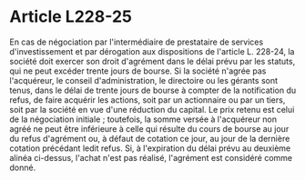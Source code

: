 # Article L228-25

En cas de négociation par l'intermédiaire de prestataire de services d'investissement et par dérogation aux dispositions de l'article L. 228-24, la société doit exercer son droit d'agrément dans le délai prévu par les statuts, qui ne peut excéder trente jours de bourse.   Si la société n'agrée pas l'acquéreur, le conseil d'administration, le directoire ou les gérants sont tenus, dans le délai de trente jours de bourse à compter de la notification du refus, de faire acquérir les actions, soit par un actionnaire ou par un tiers, soit par la société en vue d'une réduction du capital.   Le prix retenu est celui de la négociation initiale ; toutefois, la somme versée à l'acquéreur non agréé ne peut être inférieure à celle qui résulte du cours de bourse au jour du refus d'agrément ou, à défaut de cotation ce jour, au jour de la dernière cotation précédant ledit refus.   Si, à l'expiration du délai prévu au deuxième alinéa ci-dessus, l'achat n'est pas réalisé, l'agrément est considéré comme donné.